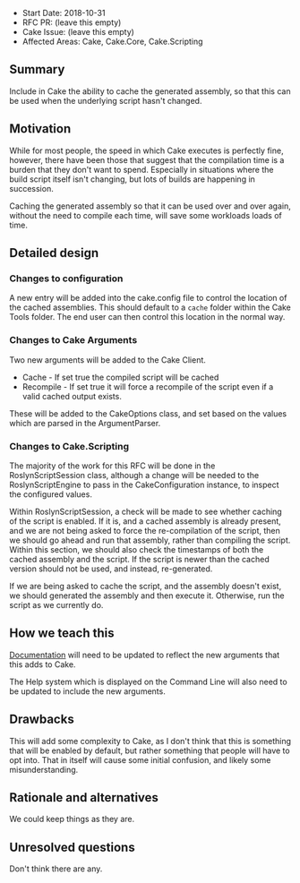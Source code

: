 - Start Date: 2018-10-31
- RFC PR: (leave this empty)
- Cake Issue: (leave this empty)
- Affected Areas: Cake, Cake.Core, Cake.Scripting

## Summary
[summary]: #summary

Include in Cake the ability to cache the generated assembly, so that this
can be used when the underlying script hasn't changed.

## Motivation
[motivation]: #motivation

While for most people, the speed in which Cake executes is perfectly fine,
however, there have been those that suggest that the compilation time is a
burden that they don't want to spend.  Especially in situations where the build
script itself isn't changing, but lots of builds are happening in succession.

Caching the generated assembly so that it can be used over and over again, without
the need to compile each time, will save some workloads loads of time.

## Detailed design
[detailed-design]: #detailed-design

### Changes to configuration

A new entry will be added into the cake.config file to control the location of
the cached assemblies.  This should default to a `cache` folder within the Cake
Tools folder.  The end user can then control this location in the normal way.

### Changes to Cake Arguments

Two new arguments will be added to the Cake Client.

* Cache - If set true the compiled script will be cached
* Recompile - If set true it will force a recompile of the script even if a valid cached output exists.

These will be added to the CakeOptions class, and set based on the values which
are parsed in the ArgumentParser.

### Changes to Cake.Scripting

The majority of the work for this RFC will be done in the RoslynScriptSession class,
although a change will be needed to the RoslynScriptEngine to pass in the CakeConfiguration
instance, to inspect the configured values.

Within RoslynScriptSession, a check will be made to see whether caching of the script
is enabled.  If it is, and a cached assembly is already present, and we are not being
asked to force the re-compilation of the script, then we should go ahead and run that
assembly, rather than compiling the script.  Within this section, we should also check
the timestamps of both the cached assembly and the script.  If the script is newer than
the cached version should not be used, and instead, re-generated.

If we are being asked to cache the script, and the assembly doesn't exist, we should
generated the assembly and then execute it.  Otherwise, run the script as we currently
do.

## How we teach this
[how-we-teach-this]: #how-we-teach-this

[Documentation](https://github.com/cake-build/website/blob/develop/input/docs/cli/usage.md)
will need to be updated to reflect the new arguments that this adds to Cake.

The Help system which is displayed on the Command Line will also need to be
updated to include the new arguments.

## Drawbacks
[drawbacks]: #drawbacks

This will add some complexity to Cake, as I don't think that this is something
that will be enabled by default, but rather something that people will have to
opt into.  That in itself will cause some initial confusion, and likely some
misunderstanding.

## Rationale and alternatives
[rationale-and-alternatives]: #rationale-and-alternatives

We could keep things as they are.

## Unresolved questions
[unresolved-questions]: #unresolved-questions

Don't think there are any.
